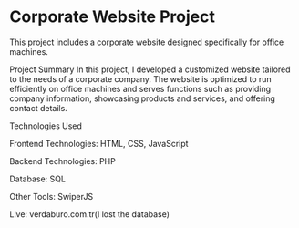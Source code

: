 # Corporate Website Project
This project includes a corporate website designed specifically for office machines.

Project Summary
In this project, I developed a customized website tailored to the needs of a corporate company. The website is optimized to run efficiently on office machines and serves functions such as providing company information, showcasing products and services, and offering contact details.

Technologies Used

Frontend Technologies: HTML, CSS, JavaScript

Backend Technologies: PHP

Database: SQL

Other Tools: SwiperJS

Live: verdaburo.com.tr(I lost the database)
